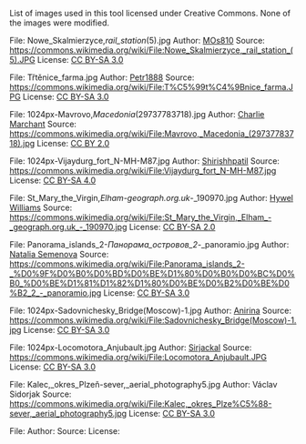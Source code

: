 List of images used in this tool licensed under Creative Commons. None of the images were modified.

File: Nowe_Skalmierzyce,_rail_station_(5).jpg
Author: [MOs810](https://commons.wikimedia.org/wiki/User:MOs810)
Source: https://commons.wikimedia.org/wiki/File:Nowe_Skalmierzyce,_rail_station_(5).JPG
License: [CC BY-SA 3.0](https://creativecommons.org/licenses/by-sa/3.0/legalcode)
  
File: Třtěnice_farma.jpg
Author: [Petr1888](https://commons.wikimedia.org/w/index.php?title=User:Petr1888&action=edit&redlink=1)
Source: https://commons.wikimedia.org/wiki/File:T%C5%99t%C4%9Bnice_farma.JPG
License: [CC BY-SA 3.0](https://creativecommons.org/licenses/by-sa/3.0/legalcode)
  
File: 1024px-Mavrovo,_Macedonia_(29737783718).jpg
Author: [Charlie Marchant](https://www.flickr.com/people/143738113@N06)
Source: https://commons.wikimedia.org/wiki/File:Mavrovo,_Macedonia_(29737783718).jpg
License: [CC BY 2.0](https://creativecommons.org/licenses/by/2.0/legalcode)
  
File: 1024px-Vijaydurg_fort_N-MH-M87.jpg
Author: [Shirishhpatil](https://commons.wikimedia.org/w/index.php?title=User:Shirishhpatil&action=edit&redlink=1)
Source: https://commons.wikimedia.org/wiki/File:Vijaydurg_fort_N-MH-M87.jpg
License: [CC BY-SA 4.0](https://creativecommons.org/licenses/by-sa/4.0/legalcode)
  
File: St_Mary_the_Virgin,_Elham_-_geograph.org.uk_-_190970.jpg
Author: [Hywel Williams](https://www.geograph.org.uk/profile/850)
Source: https://commons.wikimedia.org/wiki/File:St_Mary_the_Virgin,_Elham_-_geograph.org.uk_-_190970.jpg
License: [CC BY-SA 2.0](https://creativecommons.org/licenses/by-sa/2.0/legalcode)
  
File: Panorama_islands_2-_Панорама_островов_2_-_panoramio.jpg
Author: [Natalia Semenova](https://www.panoramio.com/user/2781481?with_photo_id=54699597)
Source: https://commons.wikimedia.org/wiki/File:Panorama_islands_2-_%D0%9F%D0%B0%D0%BD%D0%BE%D1%80%D0%B0%D0%BC%D0%B0_%D0%BE%D1%81%D1%82%D1%80%D0%BE%D0%B2%D0%BE%D0%B2_2_-_panoramio.jpg
License: [CC BY-SA 3.0](https://creativecommons.org/licenses/by-sa/3.0/legalcode)
  
File: 1024px-Sadovnichesky_Bridge(Moscow)-1.jpg
Author: [Anirina](https://commons.wikimedia.org/w/index.php?title=User:Anirina&action=edit&redlink=1)
Source: https://commons.wikimedia.org/wiki/File:Sadovnichesky_Bridge(Moscow)-1.jpg
License: [CC BY-SA 3.0](https://creativecommons.org/licenses/by-sa/3.0/legalcode)
  
File: 1024px-Locomotora_Anjubault.jpg
Author: [Sirjackal](https://commons.wikimedia.org/w/index.php?title=User:Sirjackal&action=edit&redlink=1)
Source: https://commons.wikimedia.org/wiki/File:Locomotora_Anjubault.JPG
License: [CC BY-SA 3.0](https://creativecommons.org/licenses/by-sa/3.0/legalcode)
  
File: Kalec,_okres_Plzeň-sever,_aerial_photography5.jpg
Author: Václav Sidorjak
Source: https://commons.wikimedia.org/wiki/File:Kalec,_okres_Plze%C5%88-sever,_aerial_photography5.jpg
License: [CC BY-SA 3.0](https://creativecommons.org/licenses/by-sa/3.0/legalcode)
  
File: 
Author: []()
Source: 
License: []()